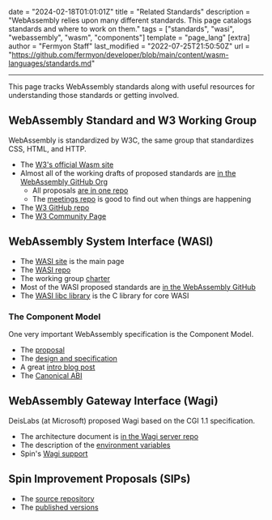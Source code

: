 date = "2024-02-18T01:01:01Z"
title = "Related Standards"
description = "WebAssembly relies upon many different standards. This page catalogs standards and where to work on them."
tags = ["standards", "wasi", "webassembly", "wasm", "components"]
template = "page_lang"
[extra]
author = "Fermyon Staff"
last_modified = "2022-07-25T21:50:50Z"
url = "https://github.com/fermyon/developer/blob/main/content/wasm-languages/standards.md"

---

This page tracks WebAssembly standards along with useful resources for understanding those standards or getting involved.

## WebAssembly Standard and W3 Working Group

WebAssembly is standardized by W3C, the same group that standardizes CSS, HTML, and HTTP.

- The [W3's official Wasm site](https://www.w3.org/wasm/)
- Almost all of the working drafts of proposed standards are [in the WebAssembly GitHub Org](https://github.com/WebAssembly)
    - All proposals [are in one repo](https://github.com/WebAssembly/proposals)
    - The [meetings repo](https://github.com/WebAssembly/meetings) is good to find out when things are happening
- The [W3 GitHub repo](https://github.com/w3c/wasm-wg/)
- The [W3 Community Page](https://www.w3.org/community/webassembly/)

## WebAssembly System Interface (WASI)

- The [WASI site](https://wasi.dev) is the main page
- The [WASI repo](https://github.com/WebAssembly/WASI)
- The working group [charter](https://github.com/WebAssembly/WASI/blob/main/Charter.md)
- Most of the WASI proposed standards are [in the WebAssembly GitHub](https://github.com/search?q=org%3AWebAssembly+wasi)
- The [WASI libc library](https://github.com/WebAssembly/wasi-libc) is the C library for core WASI

### The Component Model

One very important WebAssembly specification is the Component Model.

- The [proposal](https://github.com/WebAssembly/component-model)
- The [design and specification](https://github.com/WebAssembly/component-model)
- A great [intro blog post](https://www.fermyon.com/blog/webassembly-component-model)
- The [Canonical ABI](https://github.com/WebAssembly/component-model/blob/main/design/mvp/CanonicalABI.md)

## WebAssembly Gateway Interface (Wagi)

DeisLabs (at Microsoft) proposed Wagi based on the CGI 1.1 specification.

- The architecture document is [in the Wagi server repo](https://github.com/deislabs/wagi/blob/main/docs/architecture.md)
- The description of the [environment variables](https://github.com/deislabs/wagi/blob/main/docs/environment_variables.md)
- Spin's [Wagi support](https://developer.fermyon.com/spin/v2/http-trigger)

## Spin Improvement Proposals (SIPs)

- The [source repository](https://github.com/fermyon/spin/tree/main/docs/content/sips)
- The [published versions](https://spin.fermyon.dev/sips/index)
